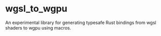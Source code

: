 # wgsl_to_wgpu
An experimental library for generating typesafe Rust bindings from wgsl shaders to wgpu using macros.
